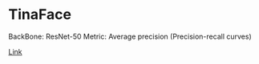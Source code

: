 # TinaFace

BackBone: ResNet-50
Metric: Average precision (Precision-recall curves)

[Link](https://paperswithcode.com/paper/tinaface-strong-but-simple-baseline-for-face)
